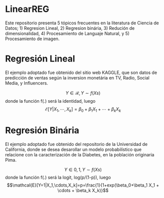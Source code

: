 # LinearREG

Este repositorio presenta 5 tópicos frecuentes en la literatura de Ciencia de Datos; 1) Regresion Lineal, 2) Regresion binária, 3) Redución de dimensionalidad, 4) Procesamiento de Languaje Natural, y 5) Procesamiento de imagen. 

# Regresión Lineal
El ejemplo adoptado fue obtenido del sitio web KAGGLE, que son datos de predicción de ventas según la inversion monetária en TV, Radio, Social Media, y Influencers.

$$Y \in \mathcal{R}, Y \sim f(Xs)$$
donde la función f(.) será la identidad, luego
$$\mathcal{E}[Y|X_1,\cdots,X_k]=\beta_0+\beta_1 X_1 + \cdots + \beta_k X_k$$

# Regresión Binária
El ejemplo adoptado fue obtenido del repositorio de la Universidad de California, donde se desea desarollar un modelo probabilístico que relacione con la caracterización de la Diabetes, en la población originaria Pima. 

$$Y \in {0,1}, Y \sim f(Xs)$$
donde la función f(.) será la logit, log(p/(1-p)), luego
$$\mathcal{E}[Y=1|X_1,\cdots,X_k]=p=\frac{1}{1+exp(\beta_0+\beta_1 X_1 + \cdots + \beta_k X_k)}$$
